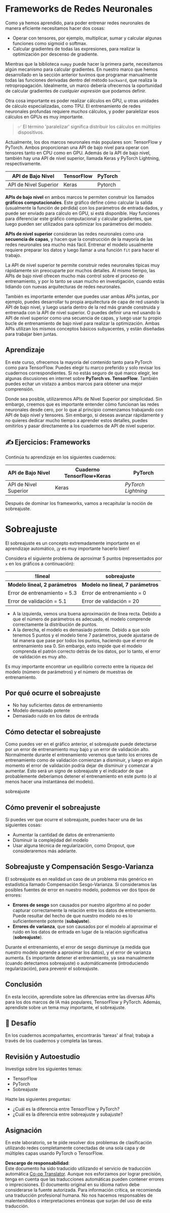 <!--
CO_OP_TRANSLATOR_METADATA:
{
  "original_hash": "b5466bcedc3c75aa35476270362f626a",
  "translation_date": "2025-05-20T01:48:20+00:00",
  "source_file": "15-rag-and-vector-databases/data/frameworks.md",
  "language_code": "es"
}
-->
# Frameworks de Redes Neuronales

Como ya hemos aprendido, para poder entrenar redes neuronales de manera eficiente necesitamos hacer dos cosas:

* Operar con tensores, por ejemplo, multiplicar, sumar y calcular algunas funciones como sigmoid o softmax.
* Calcular gradientes de todas las expresiones, para realizar la optimización por descenso de gradiente.

Mientras que la biblioteca `numpy` puede hacer la primera parte, necesitamos algún mecanismo para calcular gradientes. En nuestro marco que hemos desarrollado en la sección anterior tuvimos que programar manualmente todas las funciones derivadas dentro del método `backward`, que realiza la retropropagación. Idealmente, un marco debería ofrecernos la oportunidad de calcular gradientes de *cualquier expresión* que podamos definir.

Otra cosa importante es poder realizar cálculos en GPU, u otras unidades de cálculo especializadas, como TPU. El entrenamiento de redes neuronales profundas requiere *muchos* cálculos, y poder paralelizar esos cálculos en GPUs es muy importante.

> ✅ El término 'paralelizar' significa distribuir los cálculos en múltiples dispositivos.

Actualmente, los dos marcos neuronales más populares son: TensorFlow y PyTorch. Ambos proporcionan una API de bajo nivel para operar con tensores tanto en CPU como en GPU. Además de la API de bajo nivel, también hay una API de nivel superior, llamada Keras y PyTorch Lightning, respectivamente.

API de Bajo Nivel | TensorFlow| PyTorch
--------------|-------------------------------------|--------------------------------
API de Nivel Superior| Keras| Pytorch

**APIs de bajo nivel** en ambos marcos te permiten construir los llamados **gráficos computacionales**. Este gráfico define cómo calcular la salida (usualmente la función de pérdida) con los parámetros de entrada dados, y puede ser enviado para cálculo en GPU, si está disponible. Hay funciones para diferenciar este gráfico computacional y calcular gradientes, que luego pueden ser utilizados para optimizar los parámetros del modelo.

**APIs de nivel superior** consideran las redes neuronales como una **secuencia de capas**, y hacen que la construcción de la mayoría de las redes neuronales sea mucho más fácil. Entrenar el modelo usualmente requiere preparar los datos y luego llamar a una función `fit` para hacer el trabajo.

La API de nivel superior te permite construir redes neuronales típicas muy rápidamente sin preocuparte por muchos detalles. Al mismo tiempo, las APIs de bajo nivel ofrecen mucho más control sobre el proceso de entrenamiento, y por lo tanto se usan mucho en investigación, cuando estás lidiando con nuevas arquitecturas de redes neuronales.

También es importante entender que puedes usar ambas APIs juntas, por ejemplo, puedes desarrollar tu propia arquitectura de capa de red usando la API de bajo nivel, y luego usarla dentro de la red más grande construida y entrenada con la API de nivel superior. O puedes definir una red usando la API de nivel superior como una secuencia de capas, y luego usar tu propio bucle de entrenamiento de bajo nivel para realizar la optimización. Ambas APIs utilizan los mismos conceptos básicos subyacentes, y están diseñadas para trabajar bien juntas.

## Aprendizaje

En este curso, ofrecemos la mayoría del contenido tanto para PyTorch como para TensorFlow. Puedes elegir tu marco preferido y solo revisar los cuadernos correspondientes. Si no estás seguro de qué marco elegir, lee algunas discusiones en internet sobre **PyTorch vs. TensorFlow**. También puedes echar un vistazo a ambos marcos para obtener una mejor comprensión.

Donde sea posible, utilizaremos APIs de Nivel Superior por simplicidad. Sin embargo, creemos que es importante entender cómo funcionan las redes neuronales desde cero, por lo que al principio comenzamos trabajando con API de bajo nivel y tensores. Sin embargo, si deseas avanzar rápidamente y no quieres dedicar mucho tiempo a aprender estos detalles, puedes omitirlos y pasar directamente a los cuadernos de API de nivel superior.

## ✍️ Ejercicios: Frameworks

Continúa tu aprendizaje en los siguientes cuadernos:

API de Bajo Nivel | Cuaderno TensorFlow+Keras | PyTorch
--------------|-------------------------------------|--------------------------------
API de Nivel Superior| Keras | *PyTorch Lightning*

Después de dominar los frameworks, vamos a recapitular la noción de sobreajuste.

# Sobreajuste

El sobreajuste es un concepto extremadamente importante en el aprendizaje automático, ¡y es muy importante hacerlo bien!

Considera el siguiente problema de aproximar 5 puntos (representados por `x` en los gráficos a continuación):

!lineal | sobreajuste
-------------------------|--------------------------
**Modelo lineal, 2 parámetros** | **Modelo no lineal, 7 parámetros**
Error de entrenamiento = 5.3 | Error de entrenamiento = 0
Error de validación = 5.1 | Error de validación = 20

* A la izquierda, vemos una buena aproximación de línea recta. Debido a que el número de parámetros es adecuado, el modelo comprende correctamente la distribución de puntos.
* A la derecha, el modelo es demasiado potente. Debido a que solo tenemos 5 puntos y el modelo tiene 7 parámetros, puede ajustarse de tal manera que pase por todos los puntos, haciendo que el error de entrenamiento sea 0. Sin embargo, esto impide que el modelo comprenda el patrón correcto detrás de los datos, por lo tanto, el error de validación es muy alto.

Es muy importante encontrar un equilibrio correcto entre la riqueza del modelo (número de parámetros) y el número de muestras de entrenamiento.

## Por qué ocurre el sobreajuste

  * No hay suficientes datos de entrenamiento
  * Modelo demasiado potente
  * Demasiado ruido en los datos de entrada

## Cómo detectar el sobreajuste

Como puedes ver en el gráfico anterior, el sobreajuste puede detectarse por un error de entrenamiento muy bajo y un error de validación alto. Normalmente durante el entrenamiento veremos que tanto los errores de entrenamiento como de validación comienzan a disminuir, y luego en algún momento el error de validación podría dejar de disminuir y comenzar a aumentar. Esto será un signo de sobreajuste y el indicador de que probablemente deberíamos detener el entrenamiento en este punto (o al menos hacer una instantánea del modelo).

sobreajuste

## Cómo prevenir el sobreajuste

Si puedes ver que ocurre el sobreajuste, puedes hacer una de las siguientes cosas:

 * Aumentar la cantidad de datos de entrenamiento
 * Disminuir la complejidad del modelo
 * Usar alguna técnica de regularización, como Dropout, que consideraremos más adelante.

## Sobreajuste y Compensación Sesgo-Varianza

El sobreajuste es en realidad un caso de un problema más genérico en estadística llamado Compensación Sesgo-Varianza. Si consideramos las posibles fuentes de error en nuestro modelo, podemos ver dos tipos de errores:

* **Errores de sesgo** son causados por nuestro algoritmo al no poder capturar correctamente la relación entre los datos de entrenamiento. Puede resultar del hecho de que nuestro modelo no es lo suficientemente potente (**subajuste**).
* **Errores de varianza**, que son causados por el modelo al aproximar el ruido en los datos de entrada en lugar de la relación significativa (**sobreajuste**).

Durante el entrenamiento, el error de sesgo disminuye (a medida que nuestro modelo aprende a aproximar los datos), y el error de varianza aumenta. Es importante detener el entrenamiento, ya sea manualmente (cuando detectamos sobreajuste) o automáticamente (introduciendo regularización), para prevenir el sobreajuste.

## Conclusión

En esta lección, aprendiste sobre las diferencias entre las diversas APIs para los dos marcos de IA más populares, TensorFlow y PyTorch. Además, aprendiste sobre un tema muy importante, el sobreajuste.

## 🚀 Desafío

En los cuadernos acompañantes, encontrarás 'tareas' al final; trabaja a través de los cuadernos y completa las tareas.

## Revisión y Autoestudio

Investiga sobre los siguientes temas:

- TensorFlow
- PyTorch
- Sobreajuste

Hazte las siguientes preguntas:

- ¿Cuál es la diferencia entre TensorFlow y PyTorch?
- ¿Cuál es la diferencia entre sobreajuste y subajuste?

## Asignación

En este laboratorio, se te pide resolver dos problemas de clasificación utilizando redes completamente conectadas de una sola capa y de múltiples capas usando PyTorch o TensorFlow.

**Descargo de responsabilidad**:  
Este documento ha sido traducido utilizando el servicio de traducción automática [Co-op Translator](https://github.com/Azure/co-op-translator). Aunque nos esforzamos por lograr precisión, tenga en cuenta que las traducciones automáticas pueden contener errores o imprecisiones. El documento original en su idioma nativo debe considerarse la fuente autorizada. Para información crítica, se recomienda una traducción profesional humana. No nos hacemos responsables de malentendidos o interpretaciones erróneas que surjan del uso de esta traducción.